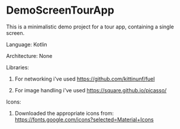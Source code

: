 # DemoScreenTourApp
This is a minimalistic demo project for a tour app, containing a single screen.

Language: Kotlin

Architecture: None

Libraries:

1) For networking i've used https://github.com/kittinunf/fuel
  
2) For image handling i've used https://square.github.io/picasso/

Icons:
1) Downloaded the appropriate icons from: https://fonts.google.com/icons?selected=Material+Icons


